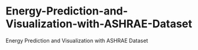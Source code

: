 # Energy-Prediction-and-Visualization-with-ASHRAE-Dataset
Energy Prediction and Visualization with ASHRAE Dataset
